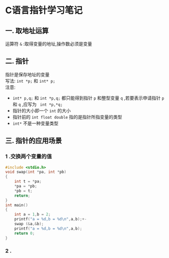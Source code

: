 # C语言指针学习笔记
## 一. 取地址运算
运算符 `&` :取得变量的地址,操作数必须是变量  
## 二. 指针
指针是保存地址的变量  
写法: `int *p;` 和 `int* p;`   
注意:
* `int* p,q;` 和 `int *p,q;` 都只能得到指针 `p` 和整型变量 `q` ,若要表示申请指针 `p` 和 `q` ,应写为 ` int *p,*q;` 
* 指针的大小即一个 `int` 的大小  
* 指针前的 `int float double` 指的是指针所指变量的类型  
* `int*` 不是一种变量类型

## 三. 指针的应用场景
### 1 .交换两个变量的值
``` C
#include <stdio.h>
void swap(int *pa, int *pb)
{
    int t = *pa;
    *pa = *pb;
    *pb = t;
    return;
}
int main()
{
    int a = 1,b = 2;
    printf("a = %d,b = %d\n",a,b);+-
    swap (&a,&b);
    printf("a = %d,b = %d\n",a,b);
    return 0;
}
```
### 2 .